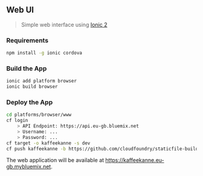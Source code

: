 
## Web UI

> Simple web interface using [Ionic 2](http://ionicframework.com/docs/v2/getting-started/tutorial/)

### Requirements

```bash
npm install -g ionic cordova
```

### Build the App

```bash
ionic add platform browser
ionic build browser
```

### Deploy the App

```bash
cd platforms/browser/www
cf login
    > API Endpoint: https://api.eu-gb.bluemix.net
    > Username: ...
    > Password: ...
cf target -o kaffeekanne -s dev
cf push kaffeekanne -b https://github.com/cloudfoundry/staticfile-buildpack
```

The web application will be available at https://kaffeekanne.eu-gb.mybluemix.net.
